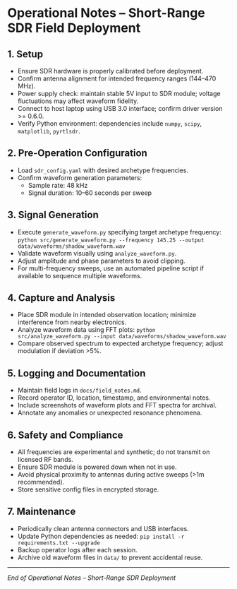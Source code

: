 # Operational Notes – Short-Range SDR Field Deployment

## 1. Setup

- Ensure SDR hardware is properly calibrated before deployment.
- Confirm antenna alignment for intended frequency ranges (144–470 MHz).
- Power supply check: maintain stable 5V input to SDR module; voltage fluctuations may affect waveform fidelity.
- Connect to host laptop using USB 3.0 interface; confirm driver version >= 0.6.0.
- Verify Python environment: dependencies include `numpy`, `scipy`, `matplotlib`, `pyrtlsdr`.

## 2. Pre-Operation Configuration

- Load `sdr_config.yaml` with desired archetype frequencies.
- Confirm waveform generation parameters:
  - Sample rate: 48 kHz
  - Signal duration: 10–60 seconds per sweep

## 3. Signal Generation

- Execute `generate_waveform.py` specifying target archetype frequency:
`python src/generate_waveform.py --frequency 145.25 --output data/waveforms/shadow_waveform.wav`
- Validate waveform visually using `analyze_waveform.py`.
- Adjust amplitude and phase parameters to avoid clipping.
- For multi-frequency sweeps, use an automated pipeline script if available to sequence multiple waveforms.

## 4. Capture and Analysis

- Place SDR module in intended observation location; minimize interference from nearby electronics.
- Analyze waveform data using FFT plots:
`python src/analyze_waveform.py --input data/waveforms/shadow_waveform.wav`
- Compare observed spectrum to expected archetype frequency; adjust modulation if deviation >5%.

## 5. Logging and Documentation

- Maintain field logs in `docs/field_notes.md`.
- Record operator ID, location, timestamp, and environmental notes.
- Include screenshots of waveform plots and FFT spectra for archival.
- Annotate any anomalies or unexpected resonance phenomena.

## 6. Safety and Compliance

- All frequencies are experimental and synthetic; do not transmit on licensed RF bands. 
- Ensure SDR module is powered down when not in use.
- Avoid physical proximity to antennas during active sweeps (>1m recommended).
- Store sensitive config files in encrypted storage.

## 7. Maintenance

- Periodically clean antenna connectors and USB interfaces.
- Update Python dependencies as needed:
`pip install -r requirements.txt --upgrade`
- Backup operator logs after each session.
- Archive old waveform files in `data/` to prevent accidental reuse.

---

*End of Operational Notes – Short-Range SDR Deployment*
